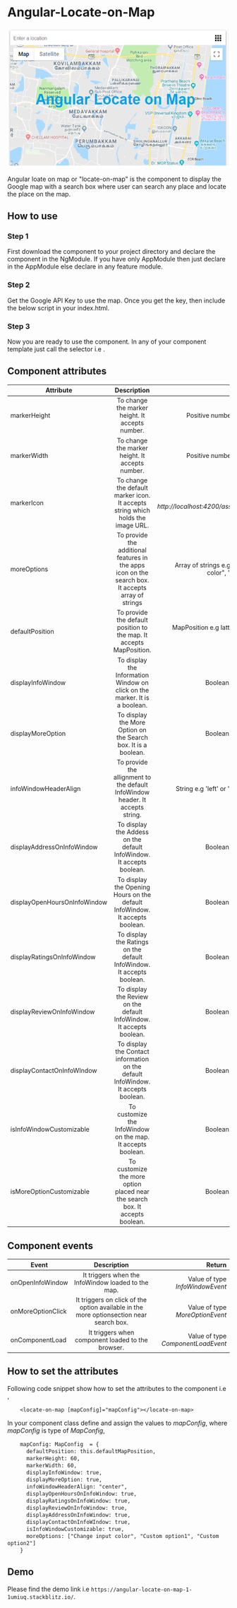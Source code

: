 # Angular-Locate-on-Map
![alt text](https://github.com/bikash-b/Angular-Locate-on-Map/blob/master/locate-on-map.png)

Angular loate on map or "locate-on-map" is the component to display the Google map with a search box where user can search any place and locate the place on the map.

## How to use

### Step 1

First download the component to your project directory and declare the component in the NgModule. If you have only AppModule then just declare in the AppModule else declare in any feature module.

### Step 2

Get the Google API Key to use the map. Once you get the key, then include the below script in your index.html.

*<script async defer src="https://maps.googleapis.com/maps/api/js?key=YOUR_API_KEY&callback=initMap" type="text/javascript"></script>*

### Step 3

Now you are ready to use the component. In any of your component template just call the selector i.e *<locate-on-map></locate-on-map>*.

## Component attributes

| Attribute     | Description   | Value |
| ------------- |:-------------:| -----:|
| markerHeight      | To change the marker height. It accepts number. | Positive number e.g 20, 30, 50 |
| markerWidth      | To change the marker height. It accepts number. | Positive number e.g 20, 30, 50 |
| markerIcon      | To change the default marker icon. It accepts string which holds the image URL. | Image URL e.g *http://localhost:4200/assets/marker.png* |
| moreOptions      | To provide the additional features in the apps icon on the search box. It accepts array of strings | Array of strings e.g ["Change input color", "Get place info"] |
| defaultPosition      | To provide the default position to the map. It accepts MapPosition. | MapPosition e.g lattitude, longitude, zoom |
| displayInfoWindow      | To display the Information Window on click on the marker. It is a boolean. | Boolean e.g true or false |
| displayMoreOption      | To display the More Option on the Search box. It is a boolean. | Boolean e.g true or false |
| infoWindowHeaderAlign      | To provide the allignment to the default InfoWindow header. It accepts string. | String e.g 'left' or 'center' or 'right'|
| displayAddressOnInfoWindow      | To display the Addess on the default InfoWindow. It accepts boolean. | Boolean e.g true or false |
| displayOpenHoursOnInfoWindow      | To display the Opening Hours on the default InfoWindow. It accepts boolean. | Boolean e.g true or false |
| displayRatingsOnInfoWindow      | To display the Ratings on the default InfoWindow. It accepts boolean. | Boolean e.g true or false |
| displayReviewOnInfoWindow      | To display the Review on the default InfoWindow. It accepts boolean. | Boolean e.g true or false |
| displayContactOnInfoWIndow      | To display the Contact information on the default InfoWindow. It accepts boolean. | Boolean e.g true or false |
| isInfoWindowCustomizable      | To customize the InfoWindow on the map. It accepts boolean. | Boolean e.g true or false |
| isMoreOptionCustomizable      | To customize the more option placed near the search box. It accepts boolean. | Boolean e.g true or false |

## Component events

| Event         | Description   | Return |
| ------------- |:-------------:| -----:|
| onOpenInfoWindow      | It triggers when the InfoWindow loaded to the map. | Value of type *InfoWindowEvent* |
| onMoreOptionClick      | It triggers on click of the option available in the more optionsection near search box. | Value of type *MoreOptionEvent* |
| onComponentLoad      | It triggers when component loaded to the browser. | Value of type *ComponentLoadEvent* |

## How to set the attributes

Following code snippet show how to set the attributes to the component i.e *<locate-on-map>*,
  
        <locate-on-map [mapConfig]="mapConfig"></locate-on-map>
        
In your component class define and assign the values to *mapConfig*, where *mapConfig* is type of *MapConfig*,

        mapConfig: MapConfig  = {
          defaultPosition: this.defaultMapPosition,
          markerHeight: 60,
          markerWidth: 60,
          displayInfoWindow: true,
          displayMoreOption: true,
          infoWindowHeaderAlign: "center",
          displayOpenHoursOnInfoWindow: true,
          displayRatingsOnInfoWindow: true,
          displayReviewOnInfoWindow: true,
          displayAddressOnInfoWindow: true,
          displayContactOnInfoWIndow: true,
          isInfoWindowCustomizable: true,
          moreOptions: ["Change input color", "Custom option1", "Custom option2"]
        }
        
## Demo

Please find the demo link i.e `https://angular-locate-on-map-1-1umiuq.stackblitz.io/`.
